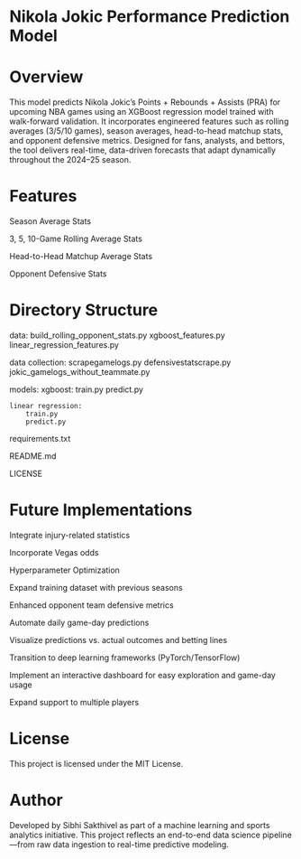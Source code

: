 # Nikola Jokic Performance Prediction Model

# Overview

This model predicts Nikola Jokic’s Points + Rebounds + Assists (PRA) for upcoming NBA games using an XGBoost regression model trained with walk-forward validation. It incorporates engineered features such as rolling averages (3/5/10 games), season averages, head-to-head matchup stats, and opponent defensive metrics. Designed for fans, analysts, and bettors, the tool delivers real-time, data-driven forecasts that adapt dynamically throughout the 2024–25 season.

# Features

Season Average Stats

3, 5, 10-Game Rolling Average Stats

Head-to-Head Matchup Average Stats

Opponent Defensive Stats

# Directory Structure

data:
    build_rolling_opponent_stats.py
    xgboost_features.py
    linear_regression_features.py

data collection:
    scrapegamelogs.py
    defensivestatscrape.py
    jokic_gamelogs_without_teammate.py

models:
    xgboost:
        train.py
        predict.py

    linear regression:
        train.py
        predict.py

requirements.txt

README.md

LICENSE

# Future Implementations

Integrate injury-related statistics

Incorporate Vegas odds

Hyperparameter Optimization

Expand training dataset with previous seasons

Enhanced opponent team defensive metrics

Automate daily game-day predictions

Visualize predictions vs. actual outcomes and betting lines

Transition to deep learning frameworks (PyTorch/TensorFlow)

Implement an interactive dashboard for easy exploration and game-day usage

Expand support to multiple players

# License 

This project is licensed under the MIT License.

# Author 

Developed by Sibhi Sakthivel as part of a machine learning and sports analytics initiative. This project reflects an end-to-end data science pipeline—from raw data ingestion to real-time predictive modeling.